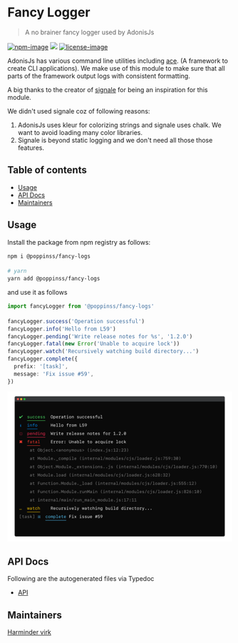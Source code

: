 # Fancy Logger
> A no brainer fancy logger used by AdonisJs

[![npm-image]][npm-url] ![][typescript-image] [![license-image]][license-url]

AdonisJs has various command line utilities including [ace](https://github.com/adonisjs/ace). (A framework to create CLI applications). We make use of this module to make sure that all parts of the framework output logs with consistent formatting.

A big thanks to the creator of [signale](https://github.com/klaussinani/signale) for being an inspiration for this module.

We didn't used signale coz of following reasons:

1. AdonisJs uses kleur for colorizing strings and signale uses chalk. We want to avoid loading many color libraries.
2. Signale is beyond static logging and we don't need all those those features.

<!-- START doctoc generated TOC please keep comment here to allow auto update -->
<!-- DON'T EDIT THIS SECTION, INSTEAD RE-RUN doctoc TO UPDATE -->
## Table of contents

- [Usage](#usage)
- [API Docs](#api-docs)
- [Maintainers](#maintainers)

<!-- END doctoc generated TOC please keep comment here to allow auto update -->

## Usage
Install the package from npm registry as follows:

```sh
npm i @poppinss/fancy-logs

# yarn
yarn add @poppinss/fancy-logs
```

and use it as follows

```ts
import fancyLogger from '@poppinss/fancy-logs'

fancyLogger.success('Operation successful')
fancyLogger.info('Hello from L59')
fancyLogger.pending('Write release notes for %s', '1.2.0')
fancyLogger.fatal(new Error('Unable to acquire lock'))
fancyLogger.watch('Recursively watching build directory...')
fancyLogger.complete({
  prefix: '[task]',
  message: 'Fix issue #59',
})
```

![](./fancy-logs.png)

## API Docs
Following are the autogenerated files via Typedoc

* [API](docs/README.md)

## Maintainers
[Harminder virk](https://github.com/thetutlage)

[npm-image]: https://img.shields.io/npm/v/@poppinss/chokidar-ts.svg?style=for-the-badge&logo=npm
[npm-url]: https://npmjs.org/package/@poppinss/chokidar-ts "npm"

[typescript-image]: https://img.shields.io/badge/Typescript-294E80.svg?style=for-the-badge&logo=typescript

[license-url]: LICENSE.md
[license-image]: https://img.shields.io/aur/license/pac.svg?style=for-the-badge
